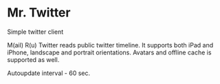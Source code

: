 Mr. Twitter
==========

Simple twitter client

M(ail) R(u) Twitter reads public twitter timeline.
It supports both iPad and iPhone, landscape and portrait orientations.
Avatars and offline cache is supported as well.

Autoupdate interval - 60 sec.
